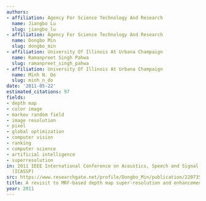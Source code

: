 ```yaml
---
authors:
- affiliation: Agency For Science Technology And Research
  name: Jiangbo Lu
  slug: jiangbo_lu
- affiliation: Agency For Science Technology And Research
  name: Dongbo Min
  slug: dongbo_min
- affiliation: University Of Illinois At Urbana Champaign
  name: Ramanpreet Singh Pahwa
  slug: ramanpreet_singh_pahwa
- affiliation: University Of Illinois At Urbana Champaign
  name: Minh N. Do
  slug: minh_n_do
date: '2011-05-22'
estimated_citations: 97
fields:
- depth map
- color image
- markov random field
- image resolution
- pixel
- global optimization
- computer vision
- ranking
- computer science
- artificial intelligence
- superresolution
in: 2011 IEEE International Conference on Acoustics, Speech and Signal Processing
  (ICASSP)
src: https://www.researchgate.net/profile/Dongbo_Min/publication/220735611_A_revisit_to_MRF-based_depth_map_super-resolution_and_enhancement/links/00b495194535abefb3000000.pdf
title: A revisit to MRF-based depth map super-resolution and enhancement
year: 2011
---
```

